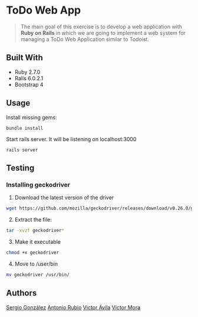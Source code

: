 # ToDo Web App

> The main goal of this exercise is to develop a web application with **Ruby on Rails** in which we are going to implement a web system for managing a ToDo Web Application similar to Todoist.

## Built With

- Ruby 2.7.0
- Rails 6.0.2.1
- Bootstrap 4

## Usage

Install missing gems:

```shell
bundle install
```

Start rails server. It will be listening on localhost:3000

```shell
rails server
```

## Testing

### Installing geckodriver

1. Download the latest version of the driver

```bash
wget https://github.com/mozilla/geckodriver/releases/download/v0.26.0/geckodriver-v0.26.0-linux64.tar.gz
```

2. Extract the file:

```bash
tar -xvzf geckodriver*
```

3. Make it executable

```bash
chmod +x geckodriver
```

4. Move to /user/bin

```bash
mv geckodriver /usr/bin/
```

## Authors

[Sergio González](https://github.com/SergioGonzalezVelazquez)
[Antonio Rubio](https://github.com/4Paloms)
[Victor Ávila](https://github.com/victoravila117)
[Victor Mora](https://github.com/VictorMora97)
